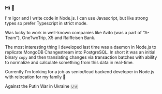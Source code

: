 ### Hi 👋

I'm Igor and I write code in Node.js. I can use Javascript, but like strong types so prefer Typescript in strict mode.

Was lucky to work in well-known companies like Avito (was a part of "A-Team"), OneTwoTrip, X5 and Raiffeisen Bank.

The most interesting thing I developed last time was a daemon in Node.js to replicate MongoDB Changestream into PostgreSQL. In short it was an initial binary `copy` and then translating changes via transaction batches with ability to normalize and calculate something from this data in real-time.

Currently I'm looking for a job as senior/lead backend developer in Node.js with relocation for my family 🚜 

Against the Putin War in Ukraine 🇺🇦